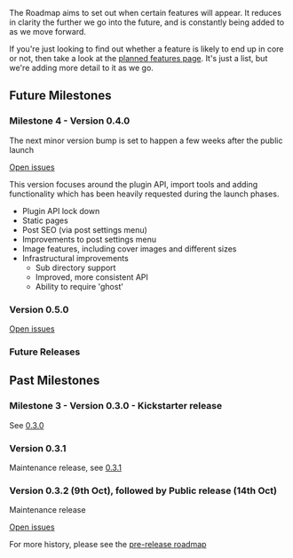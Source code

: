 The Roadmap aims to set out when certain features will appear. It reduces in clarity the further we go into the future, and is constantly being added to as we move forward.

If you're just looking to find out whether a feature is likely to end up in core or not, then take a look at the [planned features page](https://github.com/TryGhost/Ghost/wiki/Planned-Features). It's just a list, but we're adding more detail to it as we go.

## Future Milestones

### Milestone 4 - Version 0.4.0

The next minor version bump is set to happen a few weeks after the public launch

[Open issues](https://github.com/TryGhost/Ghost/issues?milestone=3&page=1&state=open)

This version focuses around the plugin API, import tools and adding functionality which has been heavily requested during the launch phases.

* Plugin API lock down
* Static pages
* Post SEO (via post settings menu)
* Improvements to post settings menu
* Image features, including cover images and different sizes
* Infrastructural improvements
    * Sub directory support
    * Improved, more consistent API
    * Ability to require 'ghost'

### Version 0.5.0

[Open issues](https://github.com/TryGhost/Ghost/issues?milestone=4&page=1&state=open)


### Future Releases


## Past Milestones

### Milestone 3 - Version 0.3.0 - Kickstarter release

See [0.3.0](https://github.com/TryGhost/Ghost/releases/tag/0.3.0)

### Version 0.3.1

Maintenance release,  see [0.3.1](https://github.com/TryGhost/Ghost/releases/tag/0.3.1)

### Version 0.3.2 (9th Oct), followed by Public release (14th Oct)

Maintenance release 

[Open issues](https://github.com/TryGhost/Ghost/issues?milestone=8&state=open)

For more history, please see the [pre-release roadmap](https://github.com/TryGhost/Ghost/wiki/Pre-release-Roadmap)